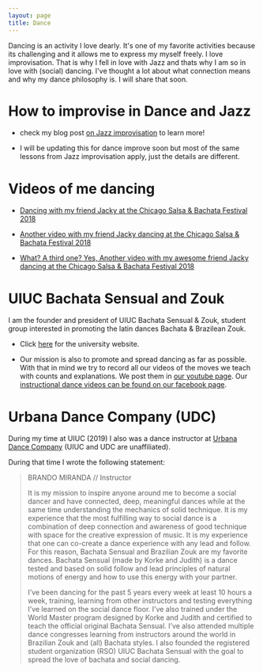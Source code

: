 ```yaml
---
layout: page
title: Dance
---
```



Dancing is an activity I love dearly.
It's one of my favorite activities because its challenging and it allows me
to express my myself freely.
I love improvisation. That is why I fell in love with Jazz and thats why
I am so in love with (social) dancing.
I've thought a lot about what connection means and why my
dance philosophy is.
I will share that soon.


# How to improvise in Dance and Jazz

- check my blog post [on Jazz improvisation](_posts/2019-10-31-jazz-improvisation.md)
 to learn more!

- I will be updating this for dance improve soon but most of the same lessons
from Jazz improvisation apply, just the details are different.

# Videos of me dancing

- [Dancing with my friend Jacky at the Chicago Salsa & Bachata Festival 2018](https://youtu.be/kiVNtBOuFM8)

- [Another video with my friend Jacky dancing at the Chicago Salsa & Bachata Festival 2018](https://youtu.be/pLvOPosVZUU)

- [What? A third one? Yes, Another video with my awesome friend Jacky dancing at the Chicago Salsa & Bachata Festival 2018](https://youtu.be/_xw520qaw2o)

# UIUC Bachata Sensual and Zouk

I am the founder and president of UIUC Bachata Sensual & Zouk, student
group interested in promoting the latin dances Bachata & Brazilean Zouk.

- Click [here](https://illinois.campuslabs.com/engage/organization/facebookuiucsbachata) for the university website.

- Our mission is also to promote and spread dancing as far as possible.
With that in mind we try to record all our videos of the moves we teach
with counts and explanations.
We post them in [our youtube page](https://www.youtube.com/channel/UCcT5YnFyYs_hXm76MGMJ8TQ). 
Our [instructional dance videos can be found on our facebook page](https://www.facebook.com/UIUCBachataSen/videos/).


# Urbana Dance Company (UDC)

During my time at UIUC (2019) I also was a dance instructor at [Urbana Dance Company](https://www.urbanadancecompany.com/)
(UIUC and UDC are unaffiliated).

During that time I wrote the following statement:

> BRANDO MIRANDA // Instructor
> 
> It is my mission to inspire anyone around me to become a social dancer and have connected, deep, meaningful dances while at the same time understanding the mechanics of solid technique. It is my experience that the most fulfilling way to social dance is a combination of deep connection and awareness of good technique with space for the creative expression of music. It is my experience that one can co-create a dance experience with any lead and follow. For this reason, Bachata Sensual and Brazilian Zouk are my favorite dances. Bachata Sensual (made by Korke and Judith) is a dance tested and based on solid follow and lead principles of natural motions of energy and how to use this energy with your partner.
>
>I’ve been dancing for the past 5 years every week at least 10 hours a week, training, learning from other instructors and testing everything I’ve learned on the social dance floor. I’ve also trained under the World Master program designed by Korke and Judith and certified to teach the official original Bachata Sensual. I’ve also attended multiple dance congresses learning from instructors around the world in Brazilian Zouk and (all) Bachata styles. I also founded the registered student organization (RSO) UIUC Bachata Sensual with the goal to spread the love of bachata and social dancing.